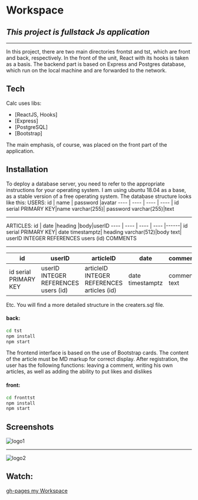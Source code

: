 # Workspace
## _This project is fullstack Js application_
________________________
In this project, there are two main directories frontst and tst, which are front and back, respectively. In the front of the unit, React with its hooks is taken as a basis. The backend part is based on Express and Postgres database, which run on the local machine and are forwarded to the network.

## Tech

Calc uses libs:

- [ReactJS, Hooks]
- [Express]
- [PostgreSQL]
- [Bootstrap]

The main emphasis, of course, was placed on the front part of the application.

## Installation

To deploy a database server, you need to refer to the appropriate instructions for your operating system. I am using ubuntu 18.04 as a base, as a stable version of a free operating system. The database structure looks like this:
USERS:
id   | name | password |avatar 
---- | ---- | ---- | ---- |
id  serial PRIMARY KEY|name varchar(255)| password varchar(255)|text
________________
ARTICLES: 
id   | date |heading |body|userID 
---- | ---- | ---- | ---- |------|
id serial PRIMARY KEY| date timestamptz| heading varchar(512)|body text| userID INTEGER REFERENCES users (id)
 COMMENTS
 _____________________
 id   | userID |articleID |date |comment 
---- | ---- | ---- | ---- |------|
id serial PRIMARY KEY|userID INTEGER REFERENCES users (id)|articleID INTEGER REFERENCES articles (id)|date timestamptz| comment text

Etc. You will find a more detailed structure in the creaters.sql file.

#### back:
```sh
cd tst 
npm install
npm start 
```

The frontend interface is based on the use of Bootstrap cards. The content of the article must be MD markup for correct display. After registration, the user has the following functions: leaving a comment, writing his own articles, as well as adding the ability to put likes and dislikes
#### front:
```sh
cd fronttst 
npm install
npm start 
```
## Screenshots
![logo1]()
__________
![logo2]()

## Watch:
[gh-pages my Workspace](https://matus1888.github.io/workspace/)
